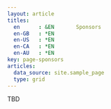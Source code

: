 ```yaml
---
layout: article
titles:
  en      : &EN       Sponsors
  en-GB   : *EN
  en-US   : *EN
  en-CA   : *EN
  en-AU   : *EN
key: page-sponsors
articles:
  data_source: site.sample_page
  type: grid
---
```


TBD
